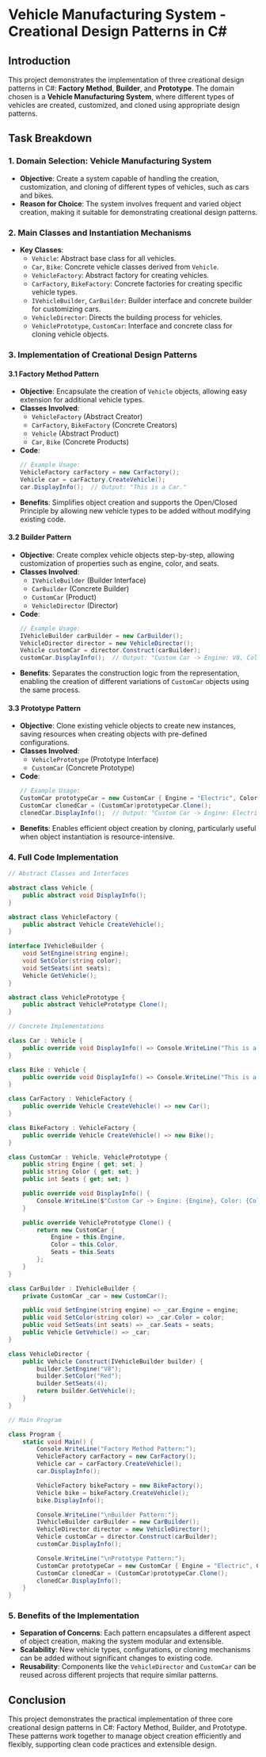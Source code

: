 # Vehicle Manufacturing System - Creational Design Patterns in C#

## Introduction
This project demonstrates the implementation of three creational design patterns in C#: **Factory Method**, **Builder**, and **Prototype**. The domain chosen is a **Vehicle Manufacturing System**, where different types of vehicles are created, customized, and cloned using appropriate design patterns.

## Task Breakdown

### 1. Domain Selection: Vehicle Manufacturing System
- **Objective**: Create a system capable of handling the creation, customization, and cloning of different types of vehicles, such as cars and bikes.
- **Reason for Choice**: The system involves frequent and varied object creation, making it suitable for demonstrating creational design patterns.

### 2. Main Classes and Instantiation Mechanisms
- **Key Classes**:
    - `Vehicle`: Abstract base class for all vehicles.
    - `Car`, `Bike`: Concrete vehicle classes derived from `Vehicle`.
    - `VehicleFactory`: Abstract factory for creating vehicles.
    - `CarFactory`, `BikeFactory`: Concrete factories for creating specific vehicle types.
    - `IVehicleBuilder`, `CarBuilder`: Builder interface and concrete builder for customizing cars.
    - `VehicleDirector`: Directs the building process for vehicles.
    - `VehiclePrototype`, `CustomCar`: Interface and concrete class for cloning vehicle objects.

### 3. Implementation of Creational Design Patterns

#### 3.1 Factory Method Pattern
- **Objective**: Encapsulate the creation of `Vehicle` objects, allowing easy extension for additional vehicle types.
- **Classes Involved**:
    - `VehicleFactory` (Abstract Creator)
    - `CarFactory`, `BikeFactory` (Concrete Creators)
    - `Vehicle` (Abstract Product)
    - `Car`, `Bike` (Concrete Products)
- **Code**:
  ```csharp
  // Example Usage:
  VehicleFactory carFactory = new CarFactory();
  Vehicle car = carFactory.CreateVehicle();
  car.DisplayInfo();  // Output: "This is a Car."
  ```
- **Benefits**: Simplifies object creation and supports the Open/Closed Principle by allowing new vehicle types to be added without modifying existing code.

#### 3.2 Builder Pattern
- **Objective**: Create complex vehicle objects step-by-step, allowing customization of properties such as engine, color, and seats.
- **Classes Involved**:
    - `IVehicleBuilder` (Builder Interface)
    - `CarBuilder` (Concrete Builder)
    - `CustomCar` (Product)
    - `VehicleDirector` (Director)
- **Code**:
  ```csharp
  // Example Usage:
  IVehicleBuilder carBuilder = new CarBuilder();
  VehicleDirector director = new VehicleDirector();
  Vehicle customCar = director.Construct(carBuilder);
  customCar.DisplayInfo();  // Output: "Custom Car -> Engine: V8, Color: Red, Seats: 4"
  ```
- **Benefits**: Separates the construction logic from the representation, enabling the creation of different variations of `CustomCar` objects using the same process.

#### 3.3 Prototype Pattern
- **Objective**: Clone existing vehicle objects to create new instances, saving resources when creating objects with pre-defined configurations.
- **Classes Involved**:
    - `VehiclePrototype` (Prototype Interface)
    - `CustomCar` (Concrete Prototype)
- **Code**:
  ```csharp
  // Example Usage:
  CustomCar prototypeCar = new CustomCar { Engine = "Electric", Color = "Blue", Seats = 2 };
  CustomCar clonedCar = (CustomCar)prototypeCar.Clone();
  clonedCar.DisplayInfo();  // Output: "Custom Car -> Engine: Electric, Color: Blue, Seats: 2"
  ```
- **Benefits**: Enables efficient object creation by cloning, particularly useful when object instantiation is resource-intensive.

### 4. Full Code Implementation
```csharp
// Abstract Classes and Interfaces

abstract class Vehicle {
    public abstract void DisplayInfo();
}

abstract class VehicleFactory {
    public abstract Vehicle CreateVehicle();
}

interface IVehicleBuilder {
    void SetEngine(string engine);
    void SetColor(string color);
    void SetSeats(int seats);
    Vehicle GetVehicle();
}

abstract class VehiclePrototype {
    public abstract VehiclePrototype Clone();
}

// Concrete Implementations

class Car : Vehicle {
    public override void DisplayInfo() => Console.WriteLine("This is a Car.");
}

class Bike : Vehicle {
    public override void DisplayInfo() => Console.WriteLine("This is a Bike.");
}

class CarFactory : VehicleFactory {
    public override Vehicle CreateVehicle() => new Car();
}

class BikeFactory : VehicleFactory {
    public override Vehicle CreateVehicle() => new Bike();
}

class CustomCar : Vehicle, VehiclePrototype {
    public string Engine { get; set; }
    public string Color { get; set; }
    public int Seats { get; set; }

    public override void DisplayInfo() {
        Console.WriteLine($"Custom Car -> Engine: {Engine}, Color: {Color}, Seats: {Seats}");
    }

    public override VehiclePrototype Clone() {
        return new CustomCar {
            Engine = this.Engine,
            Color = this.Color,
            Seats = this.Seats
        };
    }
}

class CarBuilder : IVehicleBuilder {
    private CustomCar _car = new CustomCar();

    public void SetEngine(string engine) => _car.Engine = engine;
    public void SetColor(string color) => _car.Color = color;
    public void SetSeats(int seats) => _car.Seats = seats;
    public Vehicle GetVehicle() => _car;
}

class VehicleDirector {
    public Vehicle Construct(IVehicleBuilder builder) {
        builder.SetEngine("V8");
        builder.SetColor("Red");
        builder.SetSeats(4);
        return builder.GetVehicle();
    }
}

// Main Program

class Program {
    static void Main() {
        Console.WriteLine("Factory Method Pattern:");
        VehicleFactory carFactory = new CarFactory();
        Vehicle car = carFactory.CreateVehicle();
        car.DisplayInfo();

        VehicleFactory bikeFactory = new BikeFactory();
        Vehicle bike = bikeFactory.CreateVehicle();
        bike.DisplayInfo();

        Console.WriteLine("\nBuilder Pattern:");
        IVehicleBuilder carBuilder = new CarBuilder();
        VehicleDirector director = new VehicleDirector();
        Vehicle customCar = director.Construct(carBuilder);
        customCar.DisplayInfo();

        Console.WriteLine("\nPrototype Pattern:");
        CustomCar prototypeCar = new CustomCar { Engine = "Electric", Color = "Blue", Seats = 2 };
        CustomCar clonedCar = (CustomCar)prototypeCar.Clone();
        clonedCar.DisplayInfo();
    }
}
```

### 5. Benefits of the Implementation
- **Separation of Concerns**: Each pattern encapsulates a different aspect of object creation, making the system modular and extensible.
- **Scalability**: New vehicle types, configurations, or cloning mechanisms can be added without significant changes to existing code.
- **Reusability**: Components like the `VehicleDirector` and `CustomCar` can be reused across different projects that require similar patterns.

## Conclusion
This project demonstrates the practical implementation of three core creational design patterns in C#: Factory Method, Builder, and Prototype. These patterns work together to manage object creation efficiently and flexibly, supporting clean code practices and extensible design.
